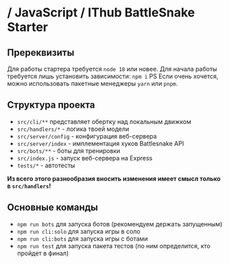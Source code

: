 # / JavaScript / IThub BattleSnake Starter

## Пререквизиты

Для работы стартера требуется `node 18` или новее.
Для начала работы требуется лишь установить зависимости: `npm i`
PS Если очень хочется, можно использовать пакетные менеджеры `yarn` или `pnpm`. 

## Структура проекта

- `src/cli/**` представляет обертку над локальным движком
- `src/handlers/*` - логика твоей модели
- `src/server/config` - конфигурация веб-сервера
- `src/server/index` - имплементация хуков Battlesnake API
- `src/bots/**` - боты для тренировки
- `src/index.js` - запуск веб-сервера на Express
- `tests/*` - автотесты

**Из всего этого разнообразия вносить изменения имеет смысл только в `src/handlers`!**

## Основные команды

- `npm run bots` для запуска ботов (рекомендуем держать запущенным)
- `npm run cli:solo` для запуска игры в соло
- `npm run cli:bots` для запуска игры с ботами
- `npm run test` для запуска пакета тестов (по ним определится, кто пройдет в финал)
